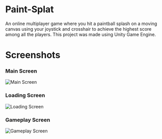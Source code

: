 # Paint-Splat
An online multiplayer game where you hit a paintball splash on a moving canvas using your joystick and crosshair to achieve the highest score among all the players. This project was made using Unity Game Engine.

# Screenshots
### Main Screen
![Main Screen](https://github.com/vishaluchil/Paint-Splat.git/blob/main/SS1.jpg?raw=true)

### Loading Screen
![Loading Screen](https://github.com/vishaluchil/Paint-Splat.git/blob/main/SS2.jpg?raw=true)

### Gameplay Screen
![Gameplay Screen](https://github.com/vishaluchil/Paint-Splat.git/blob/main/SS3.jpg?raw=true)
